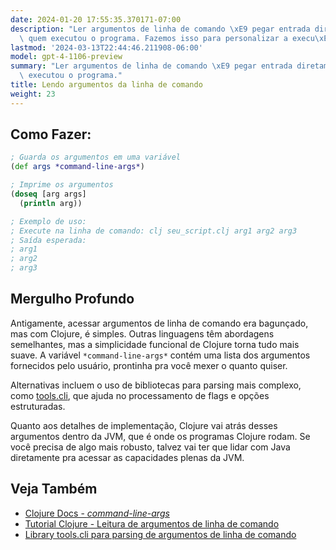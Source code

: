 ```yaml
---
date: 2024-01-20 17:55:35.370171-07:00
description: "Ler argumentos de linha de comando \xE9 pegar entrada diretamente de\
  \ quem executou o programa. Fazemos isso para personalizar a execu\xE7\xE3o ou passar\u2026"
lastmod: '2024-03-13T22:44:46.211908-06:00'
model: gpt-4-1106-preview
summary: "Ler argumentos de linha de comando \xE9 pegar entrada diretamente de quem\
  \ executou o programa."
title: Lendo argumentos da linha de comando
weight: 23
---
```


## Como Fazer:
```Clojure
; Guarda os argumentos em uma variável
(def args *command-line-args*)

; Imprime os argumentos
(doseq [arg args]
  (println arg))

; Exemplo de uso:
; Execute na linha de comando: clj seu_script.clj arg1 arg2 arg3
; Saída esperada:
; arg1
; arg2
; arg3
```

## Mergulho Profundo
Antigamente, acessar argumentos de linha de comando era bagunçado, mas com Clojure, é simples. Outras linguagens têm abordagens semelhantes, mas a simplicidade funcional de Clojure torna tudo mais suave. A variável `*command-line-args*` contém uma lista dos argumentos fornecidos pelo usuário, prontinha pra você mexer o quanto quiser.

Alternativas incluem o uso de bibliotecas para parsing mais complexo, como [tools.cli](https://github.com/clojure/tools.cli), que ajuda no processamento de flags e opções estruturadas.

Quanto aos detalhes de implementação, Clojure vai atrás desses argumentos dentro da JVM, que é onde os programas Clojure rodam. Se você precisa de algo mais robusto, talvez vai ter que lidar com Java diretamente pra acessar as capacidades plenas da JVM.

## Veja Também
* [Clojure Docs - *command-line-args*](https://clojuredocs.org/clojure.core/*command-line-args*)
* [Tutorial Clojure - Leitura de argumentos de linha de comando](https://www.braveclojure.com/getting-started/)
* [Library tools.cli para parsing de argumentos de linha de comando](https://github.com/clojure/tools.cli)
